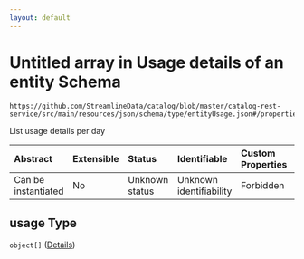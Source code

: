 ```yaml
---
layout: default
---
```


# Untitled array in Usage details of an entity Schema

```text
https://github.com/StreamlineData/catalog/blob/master/catalog-rest-service/src/main/resources/json/schema/type/entityUsage.json#/properties/usage
```

List usage details per day

| Abstract | Extensible | Status | Identifiable | Custom Properties | Additional Properties | Access Restrictions | Defined In |
| :--- | :--- | :--- | :--- | :--- | :--- | :--- | :--- |
| Can be instantiated | No | Unknown status | Unknown identifiability | Forbidden | Allowed | none | [entityUsage.json\*](entityusage.md) |

## usage Type

`object[]` \([Details](../common/common-definitions-usagedetails.md)\)

